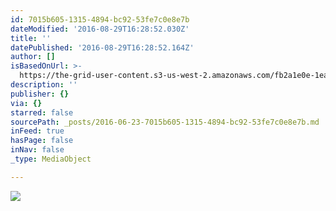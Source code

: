 ```yaml
---
id: 7015b605-1315-4894-bc92-53fe7c0e8e7b
dateModified: '2016-08-29T16:28:52.030Z'
title: ''
datePublished: '2016-08-29T16:28:52.164Z'
author: []
isBasedOnUrl: >-
  https://the-grid-user-content.s3-us-west-2.amazonaws.com/fb2a1e0e-1ea8-4e87-a81b-64d6644f156d.png
description: ''
publisher: {}
via: {}
starred: false
sourcePath: _posts/2016-06-23-7015b605-1315-4894-bc92-53fe7c0e8e7b.md
inFeed: true
hasPage: false
inNav: false
_type: MediaObject

---
```

![](https://the-grid-user-content.s3-us-west-2.amazonaws.com/fb2a1e0e-1ea8-4e87-a81b-64d6644f156d.png)